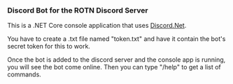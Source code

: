 ### Discord Bot for the ROTN Discord Server

This is a .NET Core console application that uses [Discord.Net](https://github.com/discord-net/Discord.Net).

You have to create a .txt file named "token.txt" and have it contain the bot's secret token for this to work.

Once the bot is added to the discord server and the console app is running, you will see the bot come online. Then you can type "/help" to get a list of commands.